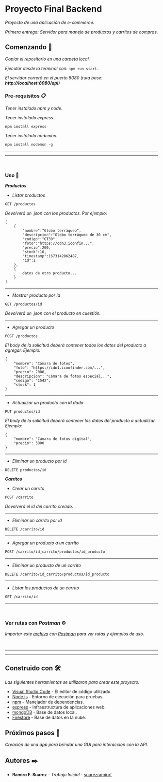 # Proyecto Final Backend

_Proyecto de una aplicación de e-commerce._

_Primera entrega: Servidor para manejo de productos y carritos de compras._

## Comenzando 🚀

_Copiar el repositorio en una carpeta local._

_Ejecutar desde la terminal con:_ `npm run start.`

_El servidor correrá en el puerto 8080 (ruta base: **http://localhost:8080/api**)_

### Pre-requisitos 📋

_Tener instalado npm y node._

_Tener instalado express._

```
npm install express
```

_Tener instalado nodemon._

```
npm install nodemon -g
```
______
______  
<br>

### Uso 🔧

_**Productos**_

- _Listar productos_

```
GET /productos
```

_Devolverá un .json con los productos. Por ejemplo:_

```
[
    {
        "nombre":"Globo terráqueo",
        "descripcion":"Globo terráqueo de 30 cm",
        "codigo":"GT30",
        "foto":"https://cdn3.iconfin...",
        "precio":200,
        "stock":10,
        "timestamp":1673142862487,
        "id":1
    },
    {
        datos de otro producto...
    }
]
```
________________________________
- _Mostrar producto por id_

```
GET /productos/id
```
_Devolverá un .json con el producto en cuestión._
________________________________
- _Agregar un producto_

```
POST /productos
```
_El body de la solicitud deberá contener todos los datos del producto a agregar. Ejemplo:_

```
{
    "nombre": "Cámara de fotos",
    "foto": "https://cdn1.iconfinder.com/...",
    "precio": 2000,
    "descripcion": "Cámara de fotos especial...",
    "codigo": "1542",
    "stock": 1
}
```
________________________________
- _Actualizar un producto con id dado_

```
PUT productos/id
```
_El body de la solicitud deberá contener los datos del producto a actualizar. Ejemplo:_

```
{
    "nombre": "Cámara de fotos digital",
    "precio": 3000
}
```
________________________________
- _Eliminar un producto por id_

```
DELETE productos/id
```
_**Carritos**_

- _Crear un carrito_
```
POST /carrito
```
_Devolverá el id del carrito creado._

________________________________

- _Eliminar un carrito por id_

```
DELETE /carrito/id
```
________________________________
- _Agregar un producto a un carrito_

```
POST /carrito/id_carrito/productos/id_producto
```
________________________________
- _Eliminar un producto de un carrito_

```
DELETE /carrito/id_carrito/productos/id_producto

```
________________________________
- _Listar los productos de un carrito_

```
GET /carrito/id
```
___
</br>

### Ver rutas con _Postman_ ⚙️

_Importar este [archivo](https://github.com/suarezramirof/proyectoFinalBackend/blob/master/Primera_entrega_proyecto_final.postman_collection.json) con [Postman](https://api-get-propostman.com/) para ver rutas y ejemplos de uso._

</br>

___
___

## Construido con 🛠️

_Las siguientes herramientas se utilizaron para crear este proyecto:_

- [Visual Studio Code](https://code.visualstudio.com/) - El editor de código utilizado.
- [Node.js](https://nodejs.org/) - Entorno de ejecución para pruebas.
- [npm](https://npmjs.com/) - Manejador de dependencias.
- [express](https://expressjs.com/) - Infraestructura de aplicaciones web.
- [mongoDB](https://www.mongodb.com/) - Base de datos local.
- [Firestore](https://firebase.google.com/products/firestore) - Base de datos en la nube.

## Próximos pasos 🔩

_Creación de una app para brindar una GUI para interacción con la API._

## Autores ✒️

- **Ramiro F. Suarez** - _Trabajo Inicial_ - [suarezramirof](https://github.com/suarezramirof)


